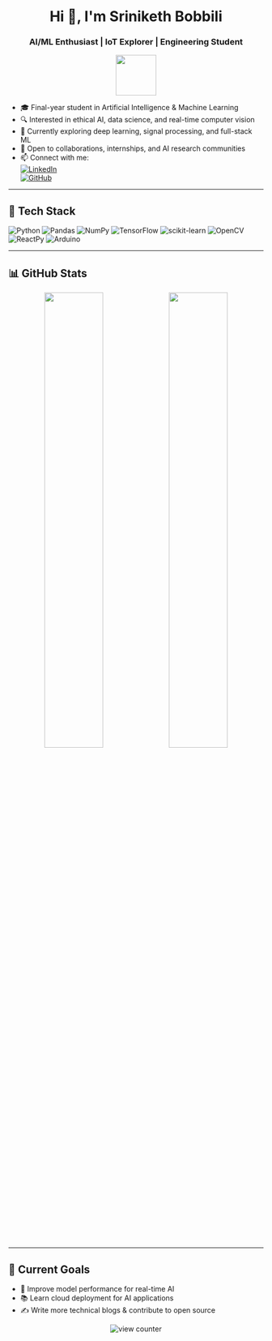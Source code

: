 <h1 align="center">Hi 👋, I'm Sriniketh Bobbili</h1>
<h3 align="center">AI/ML Enthusiast | IoT Explorer | Engineering Student</h3>

<p align="center">
  <img src="https://media.giphy.com/media/hvRJCLFzcasrR4ia7z/giphy.gif" width="80px" />
</p>

- 🎓 Final-year student in Artificial Intelligence & Machine Learning  
- 🔍 Interested in ethical AI, data science, and real-time computer vision  
- 🌱 Currently exploring deep learning, signal processing, and full-stack ML  
- 🤝 Open to collaborations, internships, and AI research communities  
- 📫 Connect with me:  
  [![LinkedIn](https://img.shields.io/badge/-LinkedIn-blue?style=flat-square&logo=linkedin&logoColor=white)](https://www.linkedin.com/in/sriniketh-bobbili-577a70248/)  
  [![GitHub](https://img.shields.io/badge/GitHub-000?style=flat-square&logo=github&logoColor=white)](https://github.com/Srinikethbobbili17)

---

## 🧠 Tech Stack

![Python](https://img.shields.io/badge/-Python-333?style=for-the-badge&logo=python)
![Pandas](https://img.shields.io/badge/-Pandas-130654?style=for-the-badge&logo=pandas&logoColor=white)
![NumPy](https://img.shields.io/badge/-NumPy-013243?style=for-the-badge&logo=numpy)
![TensorFlow](https://img.shields.io/badge/-TensorFlow-FF6F00?style=for-the-badge&logo=tensorflow&logoColor=white)
![scikit-learn](https://img.shields.io/badge/-Scikit--learn-F7931E?style=for-the-badge&logo=scikit-learn&logoColor=white)
![OpenCV](https://img.shields.io/badge/-OpenCV-5C3EE8?style=for-the-badge&logo=opencv&logoColor=white)
![ReactPy](https://img.shields.io/badge/-ReactPy-61DAFB?style=for-the-badge&logo=react&logoColor=black)
![Arduino](https://img.shields.io/badge/-Arduino-00979D?style=for-the-badge&logo=arduino&logoColor=white)

---

## 📊 GitHub Stats

<p align="center">
  <img width="48%" src="https://github-readme-stats.vercel.app/api?username=Srinikethbobbili17&show_icons=true&theme=tokyonight" />
  <img width="48%" src="https://github-readme-stats.vercel.app/api/top-langs/?username=Srinikethbobbili17&layout=compact&theme=tokyonight" />
</p>

---

## 🎯 Current Goals

- 🧠 Improve model performance for real-time AI  
- 📚 Learn cloud deployment for AI applications  
- ✍️ Write more technical blogs & contribute to open source  

<p align="center">
  <img src="https://komarev.com/ghpvc/?username=Srinikethbobbili17&label=Profile%20views&color=blueviolet&style=flat" alt="view counter"/>
</p>
